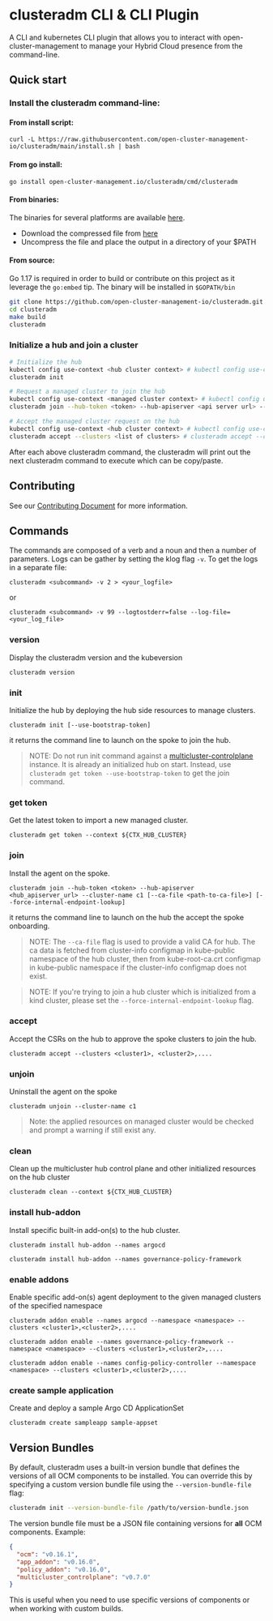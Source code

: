 [comment]: # ( Copyright Contributors to the Open Cluster Management project )
# clusteradm CLI & CLI Plugin

A CLI and kubernetes CLI plugin that allows you to interact with open-cluster-management to manage your Hybrid Cloud presence from the command-line.

## Quick start

### Install the clusteradm command-line:

#### From install script:

```shell
curl -L https://raw.githubusercontent.com/open-cluster-management-io/clusteradm/main/install.sh | bash
```

#### From go install:

```shell
go install open-cluster-management.io/clusteradm/cmd/clusteradm
```

#### From binaries:

The binaries for several platforms are available [here](https://github.com/open-cluster-management-io/clusteradm/releases).
- Download the compressed file from [here](https://github.com/open-cluster-management-io/clusteradm/releases)
- Uncompress the file and place the output in a directory of your $PATH

#### From source:

Go 1.17 is required in order to build or contribute on this project as it leverage the `go:embed` tip.
The binary will be installed in `$GOPATH/bin`

```bash
git clone https://github.com/open-cluster-management-io/clusteradm.git
cd clusteradm
make build
clusteradm
```

### Initialize a hub and join a cluster

```bash
# Initialize the hub
kubectl config use-context <hub cluster context> # kubectl config use-context kind-hub
clusteradm init

# Request a managed cluster to join the hub
kubectl config use-context <managed cluster context> # kubectl config use-context kind-managed-cluster
clusteradm join --hub-token <token> --hub-apiserver <api server url> --cluster-name <cluster name>

# Accept the managed cluster request on the hub
kubectl config use-context <hub cluster context> # kubectl config use-context kind-hub
clusteradm accept --clusters <list of clusters> # clusteradm accept --clusters c1,c2,...
```

After each above clusteradm command, the clusteradm will print out the next clusteradm command to execute which can be copy/paste.

## Contributing

See our [Contributing Document](CONTRIBUTING.md) for more information.

## Commands

The commands are composed of a verb and a noun and then a number of parameters.
Logs can be gather by setting the klog flag `-v`.
To get the logs in a separate file:
```
clusteradm <subcommand> -v 2 > <your_logfile>
```
or
```
clusteradm <subcommand> -v 99 --logtostderr=false --log-file=<your_log_file>
```

### version

Display the clusteradm version and the kubeversion

`clusteradm version`

### init

Initialize the hub by deploying the hub side resources to manage clusters.

`clusteradm init [--use-bootstrap-token]`

it returns the command line to launch on the spoke to join the hub.
> NOTE: Do not run init command against a [multicluster-controlplane](https://github.com/open-cluster-management-io/multicluster-controlplane) instance. It is already an initialized hub on start. Instead, use `clusteradm get token --use-bootstrap-token` to get the join command.

### get token

Get the latest token to import a new managed cluster.

`clusteradm get token --context ${CTX_HUB_CLUSTER}`
### join

Install the agent on the spoke.

`clusteradm join --hub-token <token> --hub-apiserver <hub_apiserver_url> --cluster-name c1 [--ca-file <path-to-ca-file>] [--force-internal-endpoint-lookup]`

it returns the command line to launch on the hub the accept the spoke onboarding.

> NOTE: The `--ca-file` flag is used to provide a valid CA for hub. The ca data is fetched from cluster-info configmap in kube-public namespace of the hub cluster, then from kube-root-ca.crt configmap in kube-public namespace if the cluster-info configmap does not exist.

> NOTE: If you're trying to join a hub cluster which is initialized from a kind cluster, please set the `--force-internal-endpoint-lookup` flag.

### accept

Accept the CSRs on the hub to approve the spoke clusters to join the hub.

`clusteradm accept --clusters <cluster1>, <cluster2>,....`

### unjoin

Uninstall the agent on the spoke

`clusteradm unjoin --cluster-name c1`
> Note: the applied resources on managed cluster would be checked and prompt a warning if still exist any.

### clean

Clean up the multicluster hub control plane and other initialized resources on the hub cluster

`clusteradm clean --context ${CTX_HUB_CLUSTER}`

### install hub-addon

Install specific built-in add-on(s) to the hub cluster.

`clusteradm install hub-addon --names argocd`

`clusteradm install hub-addon --names governance-policy-framework`

### enable addons

Enable specific add-on(s) agent deployment to the given managed clusters of the specified namespace

`clusteradm addon enable --names argocd --namespace <namespace> --clusters <cluster1>,<cluster2>,....`

`clusteradm addon enable --names governance-policy-framework --namespace <namespace> --clusters <cluster1>,<cluster2>,....`

`clusteradm addon enable --names config-policy-controller --namespace <namespace> --clusters <cluster1>,<cluster2>,....`

### create sample application

Create and deploy a sample Argo CD ApplicationSet

`clusteradm create sampleapp sample-appset`

## Version Bundles

By default, clusteradm uses a built-in version bundle that defines the versions of all OCM components to be installed. You can override this by specifying a custom version bundle file using the `--version-bundle-file` flag:

```bash
clusteradm init --version-bundle-file /path/to/version-bundle.json
```

The version bundle file must be a JSON file containing versions for **all** OCM components. Example:

```json
{
  "ocm": "v0.16.1",
  "app_addon": "v0.16.0",
  "policy_addon": "v0.16.0",
  "multicluster_controlplane": "v0.7.0"
}
```

This is useful when you need to use specific versions of components or when working with custom builds.
